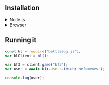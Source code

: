 ## Installation

<details>

<summary><bold>Node.js</bold></summary>
<br/>

If you are installing battlelog.js in a Node.js environment:


If you want to install this trough the NPM registry.

```bash
npm i battlelog.js
```

Or if you use Yarn:

```bash
yarn add battlelog.js
``

You can even install it from GitHub:

```bash
npm i Nefomemes/battlelog.js
```

Or if you use Yarn:

```
yarn add https://github.com/Nefomemes/battlelog.js.git
```

</details>
<details>
<summary>Browser</summary>

<br/>

First of all, you will need to get a CDN link. You can find a CDN link for this library in pretty much any major CDN services, like [JSDelivr](https://www.jsdelivr.com/package/npm/battlelog.js)

You can use two bundles, one is the Production bundle (dist/bundle.js) and the minified Production bundle (dist/bundle.min.js)

Note that due to [#67](https://github.com/Nefomemes/battlelog.js/issues/67), the production bundle is unusable. Please uae the development bundle instead.

</details>

## Running it

```js
const bl = require("battlelog.js");
var blClient = bl();

var bf3 = client.game("bf3");
var user = await bf3.users.fetch("Nefomemes");

console.log(user);
```
